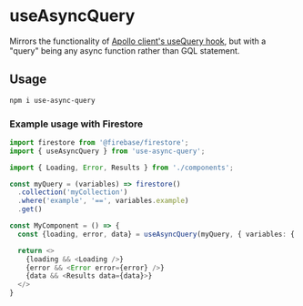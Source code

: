 # useAsyncQuery

Mirrors the functionality of
[Apollo client's useQuery hook](https://www.apollographql.com/docs/react/data/queries/#usequery-api),
but with a "query" being any async function rather than GQL statement.

## Usage

```sh
npm i use-async-query
```

### Example usage with Firestore

```ts
import firestore from '@firebase/firestore';
import { useAsyncQuery } from 'use-async-query';

import { Loading, Error, Results } from './components';

const myQuery = (variables) => firestore()
  .collection('myCollection')
  .where('example', '==', variables.example)
  .get()

const MyComponent = () => {
  const {loading, error, data} = useAsyncQuery(myQuery, { variables: { example: 'test' }})

  return <>
    {loading && <Loading />}
    {error && <Error error={error} />}
    {data && <Results data={data}>}
  </>
}
```
